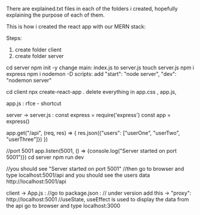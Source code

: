 There are explained.txt files in each of the folders i created,
hopefully explaining the purpose of each of them. 



This is how i created the react app with our MERN stack:

Steps:
1. create folder client
2. create folder server

cd server
npm init -y
change main: index.js to server.js
touch server.js
npm i express
npm i nodemon -D
scripts: add "start": "node server", "dev": "nodemon server"

cd client
npx create-react-app .
delete everything in app.css , app.js, 

app.js :
rfce - shortcut

server -> server.js :
const express = require('express')
const app = express()

app.get("/api", (req, res) => {
    res.json({"users": ["userOne", "userTwo", "userThree"]})
})

//port 5001
app.listen(5001, () => {console.log("Server started on port 5001")})
cd server
npm run dev

//you should see "Server started on port 5001"
//then go to browser and type localhost:5001/api and you should see the users data
http://localhost:5001/api

client -> App.js :
//go to package.json :
// under version add this -> "proxy": http://localhost:5001
//useState, useEffect is used to display the data from the api
go to browser and type localhost:3000 
